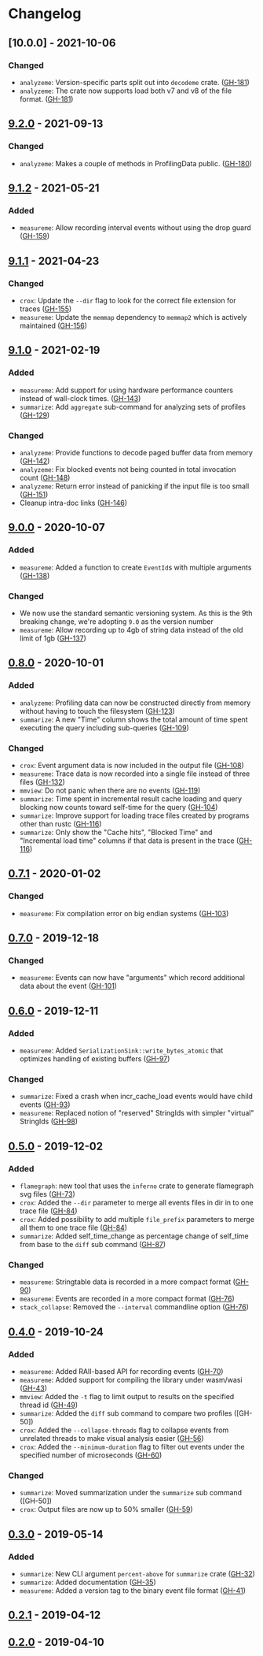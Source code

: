 # Changelog

## [10.0.0] - 2021-10-06

### Changed
- `analyzeme`: Version-specific parts split out into `decodeme` crate. ([GH-181])
- `analyzeme`: The crate now supports load both v7 and v8 of the file format. ([GH-181])

## [9.2.0] - 2021-09-13
### Changed
- `analyzeme`: Makes a couple of methods in ProfilingData public. ([GH-180])

## [9.1.2] - 2021-05-21
### Added
- `measureme`: Allow recording interval events without using the drop guard ([GH-159])

## [9.1.1] - 2021-04-23
### Changed
- `crox`: Update the `--dir` flag to look for the correct file extension for traces ([GH-155])
- `measureme`: Update the `memmap` dependency to `memmap2` which is actively maintained ([GH-156])

## [9.1.0] - 2021-02-19
### Added
- `measureme`: Add support for using hardware performance counters instead of wall-clock times. ([GH-143])
- `summarize`: Add `aggregate` sub-command for analyzing sets of profiles ([GH-129])

### Changed
- `analyzeme`: Provide functions to decode paged buffer data from memory ([GH-142])
- `analyzeme`: Fix blocked events not being counted in total invocation count ([GH-148])
- `analyzeme`: Return error instead of panicking if the input file is too small ([GH-151])
- Cleanup intra-doc links ([GH-146])

## [9.0.0] - 2020-10-07
### Added
- `measureme`: Added a function to create `EventId`s with multiple arguments ([GH-138])

### Changed
- We now use the standard semantic versioning system. As this is the 9th breaking change, we're adopting `9.0` as the version number
- `measureme`: Allow recording up to 4gb of string data instead of the old limit of 1gb ([GH-137])

## [0.8.0] - 2020-10-01
### Added
- `analyzeme`: Profiling data can now be constructed directly from memory without having to touch the filesystem ([GH-123])
- `summarize`: A new "Time" column shows the total amount of time spent executing the query including sub-queries ([GH-109])

### Changed
- `crox`: Event argument data is now included in the output file ([GH-108])
- `measureme`: Trace data is now recorded into a single file instead of three files ([GH-132])
- `mmview`: Do not panic when there are no events ([GH-119])
- `summarize`: Time spent in incremental result cache loading and query blocking now counts toward self-time for the query ([GH-104])
- `summarize`: Improve support for loading trace files created by programs other than rustc ([GH-116])
- `summarize`: Only show the "Cache hits", "Blocked Time" and "Incremental load time" columns if that data is present in the trace ([GH-116])

## [0.7.1] - 2020-01-02
### Changed
- `measureme`: Fix compilation error on big endian systems ([GH-103])

## [0.7.0] - 2019-12-18
### Changed
- `measureme`: Events can now have "arguments" which record additional data about the event ([GH-101])

## [0.6.0] - 2019-12-11
### Added
- `measureme`: Added `SerializationSink::write_bytes_atomic` that optimizes handling of existing buffers ([GH-97])

### Changed
- `summarize`: Fixed a crash when incr_cache_load events would have child events ([GH-93])
- `measureme`: Replaced notion of "reserved" StringIds with simpler "virtual" StringIds ([GH-98])

## [0.5.0] - 2019-12-02
### Added
- `flamegraph`: new tool that uses the `inferno` crate to generate flamegraph svg files ([GH-73])
- `crox`: Added the `--dir` parameter to merge all events files in dir in to one trace file ([GH-84])
- `crox`: Added possibility to add multiple `file_prefix` parameters to merge all them to one trace file ([GH-84])
- `summarize`: Added self_time_change as percentage change of self_time from base to the `diff` sub command ([GH-87])

### Changed
- `measureme`: Stringtable data is recorded in a more compact format ([GH-90])
- `measureme`: Events are recorded in a more compact format ([GH-76])
- `stack_collapse`: Removed the `--interval` commandline option ([GH-76])

## [0.4.0] - 2019-10-24
### Added
- `measureme`: Added RAII-based API for recording events ([GH-70])
- `measureme`: Added support for compiling the library under wasm/wasi ([GH-43])
- `mmview`: Added the `-t` flag to limit output to results on the specified thread id ([GH-49])
- `summarize`: Added the `diff` sub command to compare two profiles ([GH-50])
- `crox`: Added the `--collapse-threads` flag to collapse events from unrelated threads to make visual analysis easier ([GH-56])
- `crox`: Added the `--minimum-duration` flag to filter out events under the specified number of microseconds ([GH-60])

### Changed
- `summarize`: Moved summarization under the `summarize` sub command ([GH-50])
- `crox`: Output files are now up to 50% smaller ([GH-59])

## [0.3.0] - 2019-05-14
### Added
- `summarize`: New CLI argument `percent-above` for `summarize` crate ([GH-32])
- `summarize`: Added documentation ([GH-35])
- `measureme`: Added a version tag to the binary event file format ([GH-41])

## [0.2.1] - 2019-04-12

## [0.2.0] - 2019-04-10

[9.2.0]: https://github.com/rust-lang/measureme/releases/tag/9.2.0
[9.1.2]: https://github.com/rust-lang/measureme/releases/tag/9.1.2
[9.1.1]: https://github.com/rust-lang/measureme/releases/tag/9.1.1
[9.1.0]: https://github.com/rust-lang/measureme/releases/tag/9.1.0
[9.0.0]: https://github.com/rust-lang/measureme/releases/tag/9.0.0
[0.8.0]: https://github.com/rust-lang/measureme/releases/tag/0.8.0
[0.7.1]: https://github.com/rust-lang/measureme/releases/tag/0.7.1
[0.7.0]: https://github.com/rust-lang/measureme/releases/tag/0.7.0
[0.6.0]: https://github.com/rust-lang/measureme/releases/tag/0.6.0
[0.5.0]: https://github.com/rust-lang/measureme/releases/tag/0.5.0
[0.4.0]: https://github.com/rust-lang/measureme/releases/tag/0.4.0
[0.3.0]: https://github.com/rust-lang/measureme/releases/tag/0.3.0
[0.2.1]: https://github.com/rust-lang/measureme/releases/tag/0.2.1
[0.2.0]: https://github.com/rust-lang/measureme/releases/tag/0.2.0

[GH-32]: https://github.com/rust-lang/measureme/issues/32
[GH-35]: https://github.com/rust-lang/measureme/pull/35
[GH-41]: https://github.com/rust-lang/measureme/pull/41
[GH-43]: https://github.com/rust-lang/measureme/pull/43
[GH-49]: https://github.com/rust-lang/measureme/pull/49
[GH-56]: https://github.com/rust-lang/measureme/pull/56
[GH-59]: https://github.com/rust-lang/measureme/pull/59
[GH-60]: https://github.com/rust-lang/measureme/pull/60
[GH-70]: https://github.com/rust-lang/measureme/pull/70
[GH-73]: https://github.com/rust-lang/measureme/pull/73
[GH-76]: https://github.com/rust-lang/measureme/pull/76
[GH-84]: https://github.com/rust-lang/measureme/pull/84
[GH-87]: https://github.com/rust-lang/measureme/pull/87
[GH-90]: https://github.com/rust-lang/measureme/pull/90
[GH-93]: https://github.com/rust-lang/measureme/pull/93
[GH-97]: https://github.com/rust-lang/measureme/pull/97
[GH-98]: https://github.com/rust-lang/measureme/pull/98
[GH-101]: https://github.com/rust-lang/measureme/pull/101
[GH-103]: https://github.com/rust-lang/measureme/pull/103
[GH-104]: https://github.com/rust-lang/measureme/pull/104
[GH-108]: https://github.com/rust-lang/measureme/pull/108
[GH-109]: https://github.com/rust-lang/measureme/pull/109
[GH-116]: https://github.com/rust-lang/measureme/pull/116
[GH-119]: https://github.com/rust-lang/measureme/pull/119
[GH-123]: https://github.com/rust-lang/measureme/pull/123
[GH-129]: https://github.com/rust-lang/measureme/pull/129
[GH-132]: https://github.com/rust-lang/measureme/pull/132
[GH-137]: https://github.com/rust-lang/measureme/pull/137
[GH-138]: https://github.com/rust-lang/measureme/pull/138
[GH-142]: https://github.com/rust-lang/measureme/pull/142
[GH-143]: https://github.com/rust-lang/measureme/pull/143
[GH-146]: https://github.com/rust-lang/measureme/pull/146
[GH-148]: https://github.com/rust-lang/measureme/pull/148
[GH-151]: https://github.com/rust-lang/measureme/pull/151
[GH-155]: https://github.com/rust-lang/measureme/pull/155
[GH-156]: https://github.com/rust-lang/measureme/pull/156
[GH-159]: https://github.com/rust-lang/measureme/pull/159
[GH-180]: https://github.com/rust-lang/measureme/pull/180
[GH-181]: https://github.com/rust-lang/measureme/pull/181